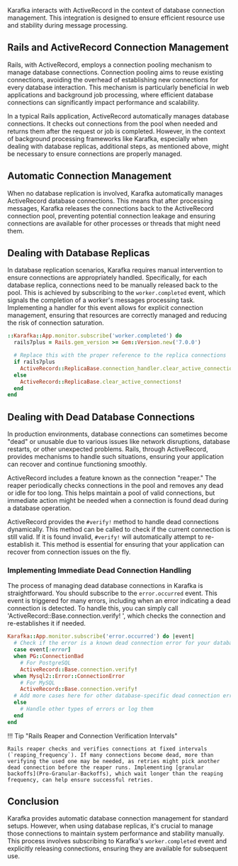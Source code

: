 Karafka interacts with ActiveRecord in the context of database connection management. This integration is designed to ensure efficient resource use and stability during message processing.

## Rails and ActiveRecord Connection Management

Rails, with ActiveRecord, employs a connection pooling mechanism to manage database connections. Connection pooling aims to reuse existing connections, avoiding the overhead of establishing new connections for every database interaction. This mechanism is particularly beneficial in web applications and background job processing, where efficient database connections can significantly impact performance and scalability.

In a typical Rails application, ActiveRecord automatically manages database connections. It checks out connections from the pool when needed and returns them after the request or job is completed. However, in the context of background processing frameworks like Karafka, especially when dealing with database replicas, additional steps, as mentioned above, might be necessary to ensure connections are properly managed.

## Automatic Connection Management

When no database replication is involved, Karafka automatically manages ActiveRecord database connections. This means that after processing messages, Karafka releases the connections back to the ActiveRecord connection pool, preventing potential connection leakage and ensuring connections are available for other processes or threads that might need them.

## Dealing with Database Replicas

In database replication scenarios, Karafka requires manual intervention to ensure connections are appropriately handled. Specifically, for each database replica, connections need to be manually released back to the pool. This is achieved by subscribing to the `worker.completed` event, which signals the completion of a worker's messages processing task. Implementing a handler for this event allows for explicit connection management, ensuring that resources are correctly managed and reducing the risk of connection saturation.

```ruby
::Karafka::App.monitor.subscribe('worker.completed') do
  rails7plus = Rails.gem_version >= Gem::Version.new('7.0.0')

  # Replace this with the proper reference to the replica connections
  if rails7plus
    ActiveRecord::ReplicaBase.connection_handler.clear_active_connections!
  else
    ActiveRecord::ReplicaBase.clear_active_connections!
  end
end
```

## Dealing with Dead Database Connections

In production environments, database connections can sometimes become  "dead" or unusable due to various issues like network disruptions,  database restarts, or other unexpected problems. Rails, through ActiveRecord, provides mechanisms to handle such situations, ensuring your application can recover and continue functioning smoothly.

ActiveRecord includes a feature known as the connection "reaper." The reaper periodically checks connections in the pool and removes any dead or idle for too long. This helps maintain a pool of valid connections, but immediate action might be needed when a connection is found dead during a database operation.

ActiveRecord provides the `#verify!` method to handle dead connections dynamically. This method can be called to check if the current connection is still valid. If it is found invalid, `#verify!` will automatically attempt to re-establish it. This method is essential for ensuring that your application can recover from connection issues on the fly.

### Implementing Immediate Dead Connection Handling

The process of managing dead database connections in Karafka is straightforward. You should subscribe to the `error.occurred` event. This event is triggered for many errors, including when an error indicating a dead connection is detected. To handle this, you can simply call 'ActiveRecord::Base.connection.verify! ', which checks the connection and re-establishes it if needed.

```ruby
Karafka::App.monitor.subscribe('error.occurred') do |event|
  # Check if the error is a known dead connection error for your database
  case event[:error]
  when PG::ConnectionBad
    # For PostgreSQL
    ActiveRecord::Base.connection.verify!
  when Mysql2::Error::ConnectionError
    # For MySQL
    ActiveRecord::Base.connection.verify!
  # Add more cases here for other database-specific dead connection errors
  else
    # Handle other types of errors or log them
  end
end
```

!!! Tip "Rails Reaper and Connection Verification Intervals"

    Rails reaper checks and verifies connections at fixed intervals (`reaping_frequency`). If many connections become dead, more than verifying the used one may be needed, as retries might pick another dead connection before the reaper runs. Implementing [granular backoffs](Pro-Granular-Backoffs), which wait longer than the reaping frequency, can help ensure successful retries.

## Conclusion

Karafka provides automatic database connection management for standard setups. However, when using database replicas, it's crucial to manage those connections to maintain system performance and stability manually. This process involves subscribing to Karafka's `worker.completed` event and explicitly releasing connections, ensuring they are available for subsequent use.
